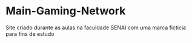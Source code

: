 # Main-Gaming-Network
 Site criado durante as aulas na faculdade SENAI com uma marca ficticia para fins de estudo
